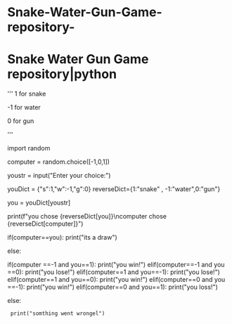 # Snake-Water-Gun-Game-repository-
# Snake Water Gun Game repository|python


'''
1 for snake

-1 for water

0 for gun

'''

import random

computer = random.choice([-1,0,1])

youstr = input("Enter your choice:")

youDict = {"s":1,"w":-1,"g":0}
reverseDict={1:"snake" , -1:"water",0:"gun"}


you = youDict[youstr]

print(f"you chose {reverseDict[you]}\ncomputer chose {reverseDict[computer]}")


if(computer==you):
   print("its a draw")

else:

  if(computer ==-1 and you==1):
    print("you win!")
  elif(computer==-1 and you ==0):
    print("you lose!")
  elif(computer==1 and you==-1):
    print("you lose!")  
  elif(computer==1 and you==0):
   print("you win!")
  elif(computer==0 and you ==-1):
    print("you win!")
  elif(computer==0 and you==1):
     print("you loss!") 

  else:

     print("somthing went wrongel")      


